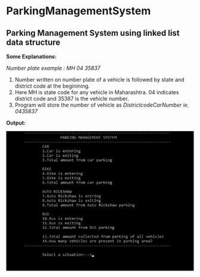 # ParkingManagementSystem
## Parking Management System using linked list data structure

**Some Explanations:**

*Number plate example : MH 04 35837*
1. Number written on number plate of a vehicle is followed by state and district code at the beginining. 
2. Here MH is state code for any vehicle in Maharashtra. 04 indicates district code and 35387 is the vehicle number.
3. Program will store the number of vehicle as *DistrictcodeCarNumber ie. 0435837*

**Output:**

![](output_file.png)


